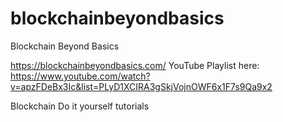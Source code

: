# blockchainbeyondbasics
Blockchain Beyond Basics


https://blockchainbeyondbasics.com/ 
YouTube Playlist here: https://www.youtube.com/watch?v=apzFDeBx3Ic&list=PLyD1XCIRA3gSkjVojnOWF6x1F7s9Qa9x2

Blockchain Do it yourself tutorials
